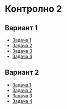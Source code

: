 Контролно 2
===========

Вариант 1
---------
* [Задача 1](01_01.scm)
* [Задача 2](01_02.scm)
* [Задача 3](01_03.scm)
* [Задача 4](01_04.scm)

Вариант 2
---------
* [Задача 1](02_01.scm)
* [Задача 2](02_02.scm)
* [Задача 3](02_03.scm)
* [Задача 4](02_04.scm)
